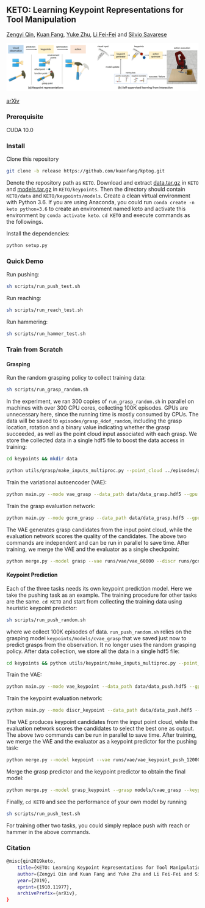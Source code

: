 ## KETO: Learning Keypoint Representations for Tool Manipulation

[Zengyi Qin](https://zengyi-qin.github.io/), [Kuan Fang](http://ai.stanford.edu/~kuanfang/), [Yuke Zhu](http://ai.stanford.edu/~yukez/), [Li Fei-Fei](http://svl.stanford.edu/people/) and [Silvio Savarese](http://svl.stanford.edu/people/)

![overview](docs/overview.png)

[arXiv](https://arxiv.org/abs/1910.11977)

### Prerequisite

CUDA 10.0

### Install

Clone this repository
```bash
git clone -b release https://github.com/kuanfang/kptog.git
```

Denote the repository path as `KETO`. Download and extract [data.tar.gz](https://cloud.tsinghua.edu.cn/f/2375b7da83b44db8aaff/?dl=1) in `KETO` and [models.tar.gz](https://cloud.tsinghua.edu.cn/f/39abcf2cf120486fa191/?dl=1) in `KETO/keypoints`. Then the directory should contain `KETO/data` and `KETO/keypoints/models`. Create a clean virtual environment with Python 3.6. If you are using Anaconda, you could run `conda create -n keto python=3.6` to create an environment named keto and activate this environment by `conda activate keto`. `cd KETO` and execute commands as the followings.

Install the dependencies:
```bash
python setup.py
```

### Quick Demo

Run pushing:
```bash
sh scripts/run_push_test.sh
```

Run reaching:
```bash
sh scripts/run_reach_test.sh
```

Run hammering:
```bash
sh scripts/run_hammer_test.sh
```

### Train from Scratch

#### Grasping
Run the random grasping policy to collect training data:
```bash
sh scripts/run_grasp_random.sh
```
In the experiment, we ran 300 copies of `run_grasp_random.sh` in parallel on machines with over 300 CPU cores, collecting 100K episodes. GPUs are unnecessary here, since the running time is mostly consumed by CPUs. The data will be saved to `episodes/grasp_4dof_random`, including the grasp location, rotation and a binary value indicating whether the grasp succeeded, as well as the point cloud input associated with each grasp. We store the collected data in a single hdf5 file to boost the data access in training:
```bash
cd keypoints && mkdir data
```

```bash
python utils/grasp/make_inputs_multiproc.py --point_cloud ../episodes/grasp_4dof_random/point_cloud --grasp ../episodes/grasp_4dof_random/grasp_4dof --save data/data_grasp.hdf5
```

Train the variational autoencoder (VAE):
```bash
python main.py --mode vae_grasp --data_path data/data_grasp.hdf5 --gpu GPU_ID
```
Train the grasp evaluation network:
```bash
python main.py --mode gcnn_grasp --data_path data/data_grasp.hdf5 --gpu GPU_ID
```
The VAE generates grasp candidates from the input point cloud, while the evaluation network scores the quality of the candidates. The above two commands are independent and can be run in parallel to save time. After training, we merge the VAE and the evaluator as a single checkpoint:
```bash
python merge.py --model grasp --vae runs/vae/vae_60000 --discr runs/gcnn/gcnn_60000 --output models/cvae_grasp
```

#### Keypoint Prediction
Each of the three tasks needs its own keypoint prediction model. Here we take the pushing task as an example. The training procedure for other tasks are the same. `cd KETO` and start from collecting the training data using heuristic keypoint predictor:
```bash
sh scripts/run_push_random.sh
```
where we collect 100K episodes of data. `run_push_random.sh` relies on the grasping model `keypoints/models/cvae_grasp` that we saved just now to predict grasps from the observation. It no longer uses the random grasping policy. After data collection, we store all the data in a single hdf5 file:
```bash
cd keypoints && python utils/keypoint/make_inputs_multiproc.py --point_cloud ../episodes/push_point_cloud/point_cloud --keypoints ../episodes/push_point_cloud/keypoints --save data/data_push.hdf5
``` 

Train the VAE:
```bash
python main.py --mode vae_keypoint --data_path data/data_push.hdf5 --gpu GPU_ID
```
Train the keypoint evaluation network:
```bash
python main.py --mode discr_keypoint --data_path data/data_push.hdf5 --gpu GPU_ID
```
The VAE produces keypoint candidates from the input point cloud, while the evaluation network scores the candidates to select the best one as output. The above two commands can be run in parallel to save time. After training, we merge the VAE and the evaluator as a keypoint predictor for the pushing task:
```bash
python merge.py --model keypoint --vae runs/vae/vae_keypoint_push_120000 --discr runs/discr/discr_keypoint_push_120000 --output models/cvae_keypoint_push
```
Merge the grasp predictor and the keypoint predictor to obtain the final model:
```bash
python merge.py --model grasp_keypoint --grasp models/cvae_grasp --keypoint models/cvae_keypoint_push --output models/cvae_push
```
Finally, `cd KETO` and see the performance of your own model by running 
```bash
sh scripts/run_push_test.sh
```
For training other two tasks, you could simply replace push with reach or hammer in the above commands.


### Citation
```bash
@misc{qin2019keto,
    title={KETO: Learning Keypoint Representations for Tool Manipulation},
    author={Zengyi Qin and Kuan Fang and Yuke Zhu and Li Fei-Fei and Silvio Savarese},
    year={2019},
    eprint={1910.11977},
    archivePrefix={arXiv},
}
```
